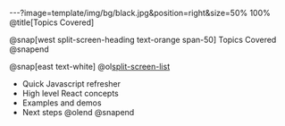 ---?image=template/img/bg/black.jpg&position=right&size=50% 100%
@title[Topics Covered]

@snap[west split-screen-heading text-orange span-50]
Topics Covered
@snapend

@snap[east text-white]
@ol[split-screen-list](false)
- Quick Javascript refresher
- High level React concepts
- Examples and demos
- Next steps
@olend
@snapend
